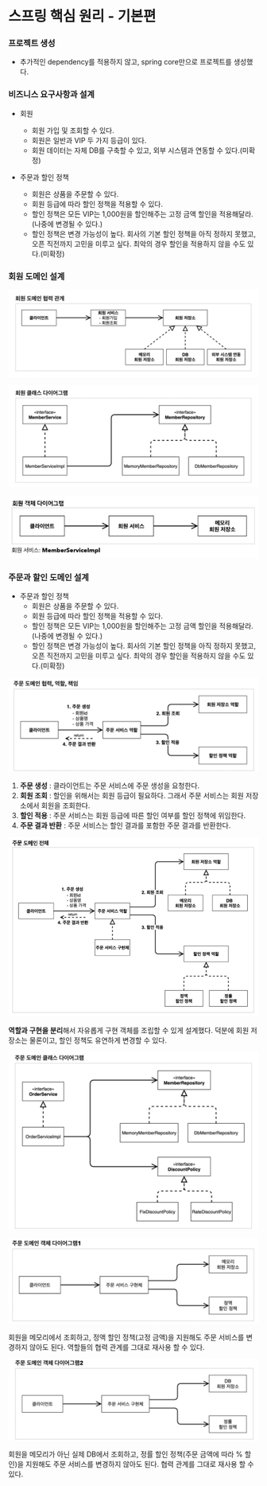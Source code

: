 # 스프링 핵심 원리 - 기본편
### 프로젝트 생성
- 추가적인 dependency를 적용하지 않고, spring core만으로 프로젝트를 생성했다.



### 비즈니스 요구사항과 설계

- 회원
  - 회원 가입 및 조회할 수 있다.
  - 회원은 일반과 VIP 두 가지 등급이 있다.
  - 회원 데이터는 자체 DB를 구축할 수 있고, 외부 시스템과 연동할 수 있다.(미확정)
  
- 주문과 할인 정책
  - 회원은 상품을 주문할 수 있다.
  - 회원 등급에 따라 할인 정책을 적용할 수 있다.
  - 할인 정책은 모든 VIP는 1,000원을 할인해주는 고정 금액 할인을 적용해달라.(나중에 변경될 수 있다.)
  - 할인 정책은 변경 가능성이 높다. 회사의 기본 할인 정책을 아직 정하지 못했고, 오픈 직전까지 고민을 미루고 싶다. 최악의 경우 할인을 적용하지 않을 수도 있다.(미확정)



### 회원 도메인 설계

![회원 도메인 협력 관계](./assets/회원_도메인_협력_관계.jpg)

![회원 클래스 다이어그램](./assets/회원_클래스_다이어그램.jpg)

![회원 객체 다이어그램](./assets/회원_객체_다이어그램.jpg)



### 주문과 할인 도메인 설계

- 주문과 할인 정책
  - 회원은 상품을 주문할 수 있다.
  - 회원 등급에 따라 할인 정책을 적용할 수 있다.
  - 할인 정책은 모든 VIP는 1,000원을 할인해주는 고정 금액 할인을 적용해달라.(나중에 변경될 수 있다.)
  - 할인 정책은 변경 가능성이 높다. 회사의 기본 할인 정책을 아직 정하지 못했고, 오픈 직전까지 고민을 미루고 싶다. 최악의 경우 할인을 적용하지 않을 수도 있다.(미확정)



![주문 도메인 회원 역할 책임](./assets/주문_도메인_회원_역할_책임.jpg)

1. **주문 생성** : 클라이언트는 주문 서비스에 주문 생성을 요청한다.
2. **회원 조회** : 할인을 위해서는 회원 등급이 필요하다. 그래서 주문 서비스는 회원 저장소에서 회원을 조회한다.
3. **할인 적용** : 주문 서비스는 회원 등급에 따른 할인 여부를 할인 정책에 위임한다.
4. **주문 결과 반환** : 주문 서비스는 할인 결과를 포함한 주문 결과를 반환한다.



![주문 도메인 전체](./assets/주문_도메인_전체.jpg)

**역할과 구현을 분리**해서 자유롭게 구현 객체를 조립할 수 있게 설계했다. 덕분에 회원 저장소는 물론이고, 할인 정책도 유연하게 변경할 수 있다.



![주문 도메인 클래스 다이어그램](./assets/주문_도메인_클래스_다이어그램.jpg)



![주문 도메인 객체 다이어그램1](./assets/주문_도메인_객체_다이어그램1.jpg)

회원을 메모리에서 조회하고, 정액 할인 정책(고정 금액)을 지원해도 주문 서비스를 변경하지 않아도 된다. 역할들의 협력 관계를 그대로 재사용 할 수 있다.



![주문 도메인 객체 다이어그램2](./assets/주문_도메인_객체_다이어그램2.jpg)

회원을 메모리가 아닌 실제 DB에서 조회하고, 정률 할인 정책(주문 금액에 따라 % 할인)을 지원해도 주문 서비스를 변경하지 않아도 된다. 협력 관계를 그대로 재사용 할 수 있다.



